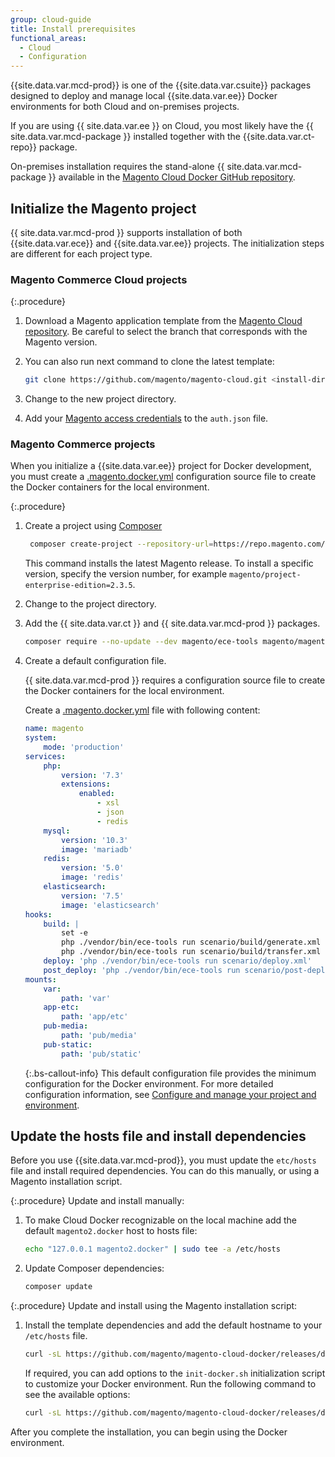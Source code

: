 ```yaml
---
group: cloud-guide
title: Install prerequisites
functional_areas:
  - Cloud
  - Configuration
---
```


{{site.data.var.mcd-prod}} is one of the {{site.data.var.csuite}} packages designed to deploy and manage local {{site.data.var.ee}} Docker environments for both Cloud and on-premises projects.

If you are using {{ site.data.var.ee }} on Cloud, you most likely have the {{ site.data.var.mcd-package }} installed together with the {{site.data.var.ct-repo}} package.

On-premises installation requires the stand-alone {{ site.data.var.mcd-package }} available in the [Magento Cloud Docker GitHub repository](https://github.com/magento/magento-cloud-docker).

## Initialize the Magento project

{{ site.data.var.mcd-prod }} supports installation of both {{site.data.var.ece}} and {{site.data.var.ee}} projects. The initialization steps are different for each project type.

### Magento Commerce Cloud projects

{:.procedure}

1. Download a Magento application template from the [Magento Cloud repository][cloud-repo]. Be careful to select the branch that corresponds with the Magento version.

1. You can also run next command to clone the latest template:

   ```bash
   git clone https://github.com/magento/magento-cloud.git <install-directory-name>
   ```

1. Change to the new project directory.

1. Add your [Magento access credentials][magento-creds] to the `auth.json` file.

### Magento Commerce projects

When you initialize a {{site.data.var.ee}} project for Docker development, you must create a [.magento.docker.yml][unified configuration] configuration source file to create the Docker containers for the local environment.

{:.procedure}

1. Create a project using [Composer]({{site.baseurl}}/guides/v2.4/install-gde/composer.html)

   ```bash
    composer create-project --repository-url=https://repo.magento.com/ magento/project-enterprise-edition <install-directory-name>
   ```

   This command installs the latest Magento release. To install a specific version, specify the version number, for example `magento/project-enterprise-edition=2.3.5`.

1. Change to the project directory.

1. Add the {{ site.data.var.ct }} and {{ site.data.var.mcd-prod }} packages.

   ```bash
   composer require --no-update --dev magento/ece-tools magento/magento-cloud-docker
   ```

1. Create a default configuration file.

   {{ site.data.var.mcd-prod }} requires a configuration source file to create the Docker containers for the local environment.

   Create a [.magento.docker.yml][unified configuration] file with following content:

   ```yaml
   name: magento
   system:
       mode: 'production'
   services:
       php:
           version: '7.3'
           extensions:
               enabled:
                   - xsl
                   - json
                   - redis
       mysql:
           version: '10.3'
           image: 'mariadb'
       redis:
           version: '5.0'
           image: 'redis'
       elasticsearch:
           version: '7.5'
           image: 'elasticsearch'
   hooks:
       build: |
           set -e
           php ./vendor/bin/ece-tools run scenario/build/generate.xml
           php ./vendor/bin/ece-tools run scenario/build/transfer.xml
       deploy: 'php ./vendor/bin/ece-tools run scenario/deploy.xml'
       post_deploy: 'php ./vendor/bin/ece-tools run scenario/post-deploy.xml'
   mounts:
       var:
           path: 'var'
       app-etc:
           path: 'app/etc'
       pub-media:
           path: 'pub/media'
       pub-static:
           path: 'pub/static'
   ```

   {:.bs-callout-info}
   This default configuration file provides the minimum configuration for the Docker environment. For more detailed configuration information, see [Configure and manage your project and environment].

## Update the hosts file and install dependencies

Before you use {{site.data.var.mcd-prod}}, you must update the `etc/hosts` file and install required dependencies. You can do this manually, or using a Magento installation script.

{:.procedure}
Update and install manually:

1. To make Cloud Docker recognizable on the local machine add the default `magento2.docker` host to hosts file:

   ```bash
   echo "127.0.0.1 magento2.docker" | sudo tee -a /etc/hosts
   ```

1. Update Composer dependencies:

   ```bash
   composer update
   ```

{:.procedure}
Update and install using the Magento installation script:

1. Install the template dependencies and add the default hostname to your `/etc/hosts` file.

   ```bash
   curl -sL https://github.com/magento/magento-cloud-docker/releases/download/1.2.0/init-docker.sh | bash -s -- --php 7.4
   ```

   If required, you can add options to the `init-docker.sh` initialization script to customize your Docker environment. Run the following command to see the available options:

   ```bash
   curl -sL https://github.com/magento/magento-cloud-docker/releases/download/1.1.1/init-docker.sh | bash -s -- --help
   ```

After you complete the installation, you can begin using the Docker environment.

<!--Link definitions-->

[cloud-repo]: https://github.com/magento/magento-cloud
[Configure and manage your project and environment]: {{site.baseurl}}/cloud/docker/docker-config.html
[magento-creds]: {{site.baseurl}}/guides/v2.3/install-gde/prereq/connect-auth.html
[unified configuration]: {{site.baseurl}}/cloud/docker/docker-config-sources.html#unified-configuration
